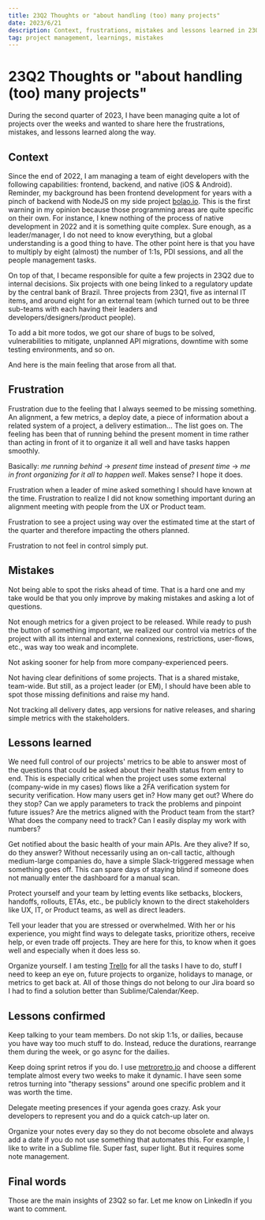```yaml
---
title: 23Q2 Thoughts or "about handling (too) many projects"
date: 2023/6/21
description: Context, frustrations, mistakes and lessons learned in 23Q1
tag: project management, learnings, mistakes
---
```


# 23Q2 Thoughts or "about handling (too) many projects"

During the second quarter of 2023, I have been managing quite a lot of projects over the weeks and wanted to share here the frustrations, mistakes, and lessons learned along the way. 

## Context

Since the end of 2022, I am managing a team of eight developers with the following capabilities: frontend, backend, and native (iOS & Android). Reminder, my background has been frontend development for years with a pinch of backend with NodeJS on my side project [bolao.io](https://bolao.io/). This is the first warning in my opinion because those programming areas are quite specific on their own. For instance, I knew nothing of the process of native development in 2022 and it is something quite complex. Sure enough, as a leader/manager, I do not need to know everything, but a global understanding is a good thing to have. The other point here is that you have to multiply by eight (almost) the number of 1:1s, PDI sessions, and all the people management tasks. 

On top of that, I became responsible for quite a few projects in 23Q2 due to internal decisions. Six projects with one being linked to a regulatory update by the central bank of Brazil. Three projects from 23Q1, five as internal IT items, and around eight for an external team (which turned out to be three sub-teams with each having their leaders and developers/designers/product people). 

To add a bit more todos, we got our share of bugs to be solved, vulnerabilities to mitigate, unplanned API migrations, downtime with some testing environments, and so on. 

And here is the main feeling that arose from all that.

## Frustration 

Frustration due to the feeling that I always seemed to be missing something. An alignment, a few metrics, a deploy date, a piece of information about a related system of a project, a delivery estimation... The list goes on. The feeling has been that of running behind the present moment in time rather than acting in front of it to organize it all well and have tasks happen smoothly. 

Basically:  _me running behind_ -> _present time_ instead of _present time_ -> _me in front organizing for it all to happen well_. Makes sense? I hope it does.

Frustration when a leader of mine asked something I should have known at the time. Frustration to realize I did not know something important during an alignment meeting with people from the UX or Product team. 

Frustration to see a project using way over the estimated time at the start of the quarter and therefore impacting the others planned. 

Frustration to not feel in control simply put. 

## Mistakes

Not being able to spot the risks ahead of time. That is a hard one and my take would be that you only improve by making mistakes and asking a lot of questions.

Not enough metrics for a given project to be released. While ready to push the button of something important, we realized our control via metrics of the project with all its internal and external connexions, restrictions, user-flows, etc., was way too weak and incomplete. 

Not asking sooner for help from more company-experienced peers. 

Not having clear definitions of some projects. That is a shared mistake, team-wide. But still, as a project leader (or EM), I should have been able to spot those missing definitions and raise my hand. 

Not tracking all delivery dates, app versions for native releases, and sharing simple metrics with the stakeholders. 

## Lessons learned

We need full control of our projects' metrics to be able to answer most of the questions that could be asked about their health status from entry to end. This is especially critical when the project uses some external (company-wide in my cases) flows like a 2FA verification system for security verification. How many users get in? How many get out? Where do they stop? Can we apply parameters to track the problems and pinpoint future issues? Are the metrics aligned with the Product team from the start? What does the company need to track? Can I easily display my work with numbers?

Get notified about the basic health of your main APIs. Are they alive? If so, do they answer? Without necessarily using an on-call tactic, although medium-large companies do, have a simple Slack-triggered message when something goes off. This can spare days of staying blind if someone does not manually enter the dashboard for a manual scan. 

Protect yourself and your team by letting events like setbacks, blockers, handoffs, rollouts, ETAs, etc., be publicly known to the direct stakeholders like UX, IT, or Product teams, as well as direct leaders.

Tell your leader that you are stressed or overwhelmed. With her or his experience, you might find ways to delegate tasks, prioritize others, receive help, or even trade off projects. They are here for this, to know when it goes well and especially when it does less so. 

Organize yourself. I am testing [Trello](https://trello.com/) for all the tasks I have to do, stuff I need to keep an eye on, future projects to organize, holidays to manage, or metrics to get back at. All of those things do not belong to our Jira board so I had to find a solution better than Sublime/Calendar/Keep. 

## Lessons confirmed

Keep talking to your team members. Do not skip 1:1s, or dailies, because you have way too much stuff to do. Instead, reduce the durations, rearrange them during the week, or go async for the dailies. 

Keep doing sprint retros if you do. I use [metroretro.io](https://metroretro.io/) and choose a different template almost every two weeks to make it dynamic. I have seen some retros turning into "therapy sessions" around one specific problem and it was worth the time. 

Delegate meeting presences if your agenda goes crazy. Ask your developers to represent you and do a quick catch-up later on. 

Organize your notes every day so they do not become obsolete and always add a date if you do not use something that automates this. For example, I like to write in a Sublime file. Super fast, super light. But it requires some note management. 

## Final words

Those are the main insights of 23Q2 so far. Let me know on LinkedIn if you want to comment.